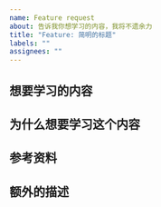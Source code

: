 ```yaml
---
name: Feature request
about: 告诉我你想学习的内容，我将不遗余力
title: "Feature: 简明的标题"
labels: ""
assignees: ""
---
```


## 想要学习的内容

<!-- 简述你想要学习的内容主题。 -->

## 为什么想要学习这个内容

<!-- 不负青春，想清楚这一点会让你避免盲目学习，浪费时间精力。 -->

## 参考资料

<!-- 如果可以的话，请给我点参考资料，这将帮助我更快的提供该内容。 -->

## 额外的描述

<!-- 其他任何有关的描述，尽量详细。 -->
